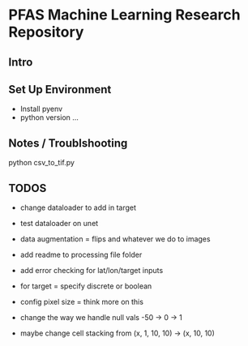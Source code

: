 # PFAS Machine Learning Research Repository

## Intro

## Set Up Environment

- Install pyenv
- python version ...

## Notes / Troublshooting

python csv_to_tif.py 

## TODOS

- change dataloader to add in target
- test dataloader on unet

- data augmentation = flips and whatever we do to images
- add readme to processing file folder
- add error checking for lat/lon/target inputs
- for target = specify discrete or boolean
- config pixel size = think more on this
- change the way we handle null vals -50 -> 0 -> 1
- maybe change cell stacking from (x, 1, 10, 10) -> (x, 10, 10)